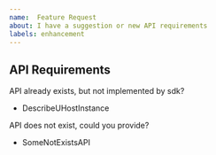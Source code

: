 ```yaml
---
name:  Feature Request
about: I have a suggestion or new API requirements
labels: enhancement
---
```


## API Requirements

API already exists, but not implemented by sdk?

- DescribeUHostInstance

API does not exist, could you provide?

- SomeNotExistsAPI

